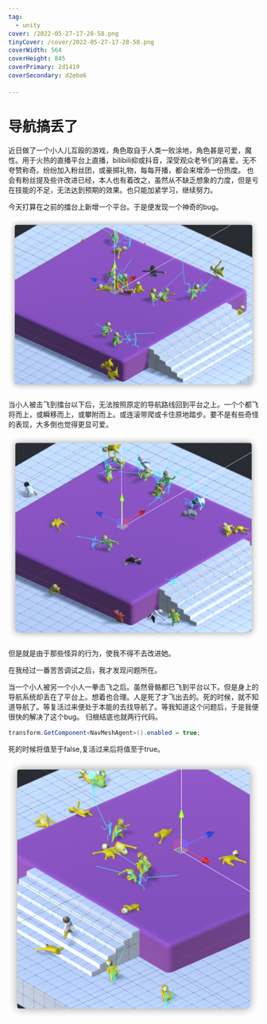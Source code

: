 ```yaml
---
tag:
  - unity
cover: /2022-05-27-17-28-58.png
tinyCover: /cover/2022-05-27-17-28-58.png
coverWidth: 564
coverHeight: 845
coverPrimary: 2d1419
coverSecondary: d2ebe6

---
```



# 导航搞丢了

近日做了一个小人儿互殴的游戏，角色取自于人类一败涂地，角色甚是可爱，魔性。用于火热的直播平台上直播，bilibili抑或抖音，深受观众老爷们的喜爱。无不夸赞称奇。纷纷加入粉丝团，或豪掷礼物，每每开播，都会来增添一份热度。
也会有粉丝提及些许改进已经，本人也有着改之，虽然从不缺乏想象的力度，但是亏在技能的不足，无法达到预期的效果。也只能加紧学习，继续努力。

今天打算在之前的擂台上新增一个平台。于是便发现一个神奇的bug。

![](./2022-05-27-14-14-59.png)

当小人被击飞到擂台以下后，无法按照原定的导航路线回到平台之上。一个个都飞将而上，或瞬移而上，或攀附而上。或连滚带爬或卡住原地踏步。要不是有些奇怪的表现，大多倒也觉得更显可爱。

![](./2022-05-27-14-20-32.png)

但是就是由于那些怪异的行为，使我不得不去改进她。

在我经过一番苦苦调试之后，我才发现问题所在。

当一个小人被另一个小人一拳击飞之后。虽然骨骼都已飞到平台以下。但是身上的导航系统却丢在了平台上。想着也合理。人是死了才飞出去的。死的时候，就不知道导航了。等复活过来便处于本能的去找导航了。等我知道这个问题后，于是我便很快的解决了这个bug。
归根结底也就两行代码。

```csharp
transform.GetComponent<NavMeshAgent>().enabled = true;
```

死的时候将值至于false,复活过来后将值至于true。

![](./2022-05-27-14-36-55.png)
